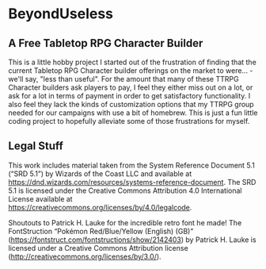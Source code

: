 # BeyondUseless

## A Free Tabletop RPG Character Builder

This is a little hobby project I started out of the frustration of finding that the current Tabletop RPG Character builder offerings on the market to were... -we'll say, "less than useful". For the amount that many of these TTRPG Character builders ask players to pay, I feel they either miss out on a lot, or ask for a lot in terms of payment in order to get satisfactory functionality. I also feel they lack the kinds of customization options that my TTRPG group needed for our campaigns with use a bit of homebrew. This is just a fun little coding project to hopefully alleviate some of those frustrations for myself.

## Legal Stuff

This work includes material taken from the System Reference Document 5.1 (“SRD 5.1”) by Wizards of the Coast LLC and available at https://dnd.wizards.com/resources/systems-reference-document. The SRD 5.1 is licensed under the Creative Commons Attribution 4.0 International License available at https://creativecommons.org/licenses/by/4.0/legalcode.

Shoutouts to Patrick H. Lauke for the incredible retro font he made!
The FontStruction “Pokémon Red/Blue/Yellow (English) (GB)” (https://fontstruct.com/fontstructions/show/2142403) by Patrick H. Lauke is licensed under a Creative Commons Attribution license (http://creativecommons.org/licenses/by/3.0/).